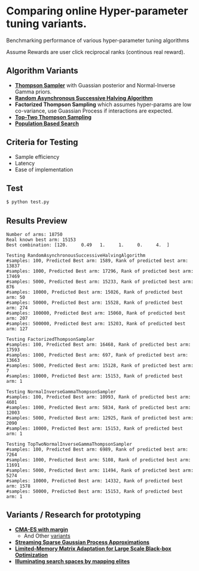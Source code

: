 # Comparing online Hyper-parameter tuning variants.
Benchmarking performance of various hyper-parameter tuning algorithms

Assume Rewards are user click reciprocal ranks (continous real reward).

## Algorithm Variants

* [**Thompson Sampler**](https://www.cs.ubc.ca/labs/lci/mlrg/slides/2019_summer_6_thompson_sampling.pdf) with Guassian posterior and Normal-Inverse Gamma priors.
* [**Random Asynchronous Successive Halving Algorithm**](https://arxiv.org/pdf/1810.05934)
* **Factorized Thompson Sampling** which assumes hyper-params are low co-variance, use Guassian Process if interactions are expected.
* [**Top-Two Thompson Sampling**](https://arxiv.org/pdf/1602.08448)
* [**Population Based Search**](https://arxiv.org/pdf/1711.09846)

## Criteria for Testing
* Sample efficiency
* Latency
* Ease of implementation

## Test
```bash
$ python test.py
```

## Results Preview
```shell
Number of arms: 18750
Real known best arm: 15153
Best combination: [120.     0.49   1.     1.     0.     4.  ]

Testing RandomAsynchronousSuccessiveHalvingAlgorithm
#samples: 100, Predicted Best arm: 1589, Rank of predicted best arm: 13837
#samples: 1000, Predicted Best arm: 17296, Rank of predicted best arm: 17469
#samples: 5000, Predicted Best arm: 15233, Rank of predicted best arm: 876
#samples: 10000, Predicted Best arm: 15026, Rank of predicted best arm: 50
#samples: 50000, Predicted Best arm: 15528, Rank of predicted best arm: 274
#samples: 100000, Predicted Best arm: 15060, Rank of predicted best arm: 207
#samples: 500000, Predicted Best arm: 15203, Rank of predicted best arm: 127

Testing FactorizedThompsonSampler
#samples: 100, Predicted Best arm: 16468, Rank of predicted best arm: 17593
#samples: 1000, Predicted Best arm: 697, Rank of predicted best arm: 13663
#samples: 5000, Predicted Best arm: 15128, Rank of predicted best arm: 7
#samples: 10000, Predicted Best arm: 15153, Rank of predicted best arm: 1

Testing NormalInverseGammaThompsonSampler
#samples: 100, Predicted Best arm: 10993, Rank of predicted best arm: 4601
#samples: 1000, Predicted Best arm: 5834, Rank of predicted best arm: 12003
#samples: 5000, Predicted Best arm: 12925, Rank of predicted best arm: 2090
#samples: 10000, Predicted Best arm: 15153, Rank of predicted best arm: 1

Testing TopTwoNormalInverseGammaThompsonSampler
#samples: 100, Predicted Best arm: 6989, Rank of predicted best arm: 7264
#samples: 1000, Predicted Best arm: 5108, Rank of predicted best arm: 11691
#samples: 5000, Predicted Best arm: 11494, Rank of predicted best arm: 5274
#samples: 10000, Predicted Best arm: 14332, Rank of predicted best arm: 1578
#samples: 50000, Predicted Best arm: 15153, Rank of predicted best arm: 1
```

## Variants / Research for prototyping
- [**CMA-ES with margin**](https://arxiv.org/pdf/2305.00849v1)
  - And Other [variants](https://arxiv.org/search/cs?searchtype=author&query=Shirakawa,+S)
- [**Streaming Sparse Gaussian Process Approximations**](https://proceedings.neurips.cc/paper_files/paper/2017/file/f31b20466ae89669f9741e047487eb37-Paper.pdf)
- [**Limited-Memory Matrix Adaptation
for Large Scale Black-box Optimization**](https://arxiv.org/pdf/1705.06693)
- [**Illuminating search spaces by mapping elites**](https://arxiv.org/pdf/1504.04909)